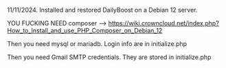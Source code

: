 11/11/2024. Installed and restored DailyBoost on a Debian 12 server.

YOU FUCKING NEED composer --> https://wiki.crowncloud.net/index.php?How_to_Install_and_use_PHP_Composer_on_Debian_12

Then you need mysql or mariadb. Login info are in initialize.php

Then you need Gmail SMTP credentials. They are stored in initialize.php
